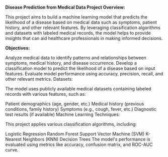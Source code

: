 **Disease Prediction from Medical Data
Project Overview:**

This project aims to build a machine learning model that predicts the likelihood of a disease based on medical data such as symptoms, patient history, and other relevant features. By leveraging classification algorithms and datasets with labeled medical records, the model helps to provide insights that can aid healthcare professionals in making informed decisions.

**Objectives:**

Analyze medical data to identify patterns and relationships between symptoms, medical history, and disease occurrence.
Develop a classification model to predict the likelihood of a disease based on input features.
Evaluate model performance using accuracy, precision, recall, and other relevant metrics.
Datasets:

The model uses publicly available medical datasets containing labeled records with various features, such as:

Patient demographics (age, gender, etc.)
Medical history (previous conditions, family history)
Symptoms (e.g., cough, fever, etc.)
Diagnostic test results (if available)
Machine Learning Techniques:

This project applies various classification algorithms, including:

Logistic Regression
Random Forest
Support Vector Machine (SVM)
K-Nearest Neighbors (KNN)
Decision Trees
The model's performance is evaluated using metrics like accuracy, confusion matrix, and ROC-AUC curve.
